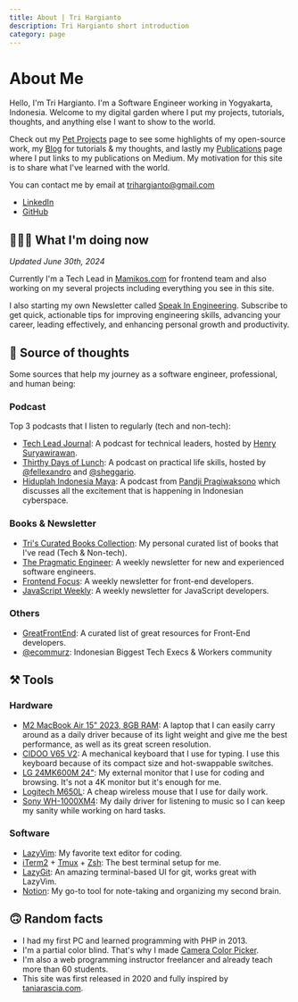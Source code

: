 ```yaml
---
title: About | Tri Hargianto
description: Tri Hargianto short introduction
category: page
---
```


# About Me

Hello, I'm Tri Hargianto. I'm a Software Engineer working in Yogyakarta,
Indonesia. Welcome to my digital garden where I put my projects, tutorials,
thoughts, and anything else I want to show to the world.

Check out my [Pet Projects](/pet-projects) page to see some highlights of my
open-source work, my [Blog](/blog) for tutorials & my thoughts, and lastly my
[Publications](/publications) page where I put links to my publications on Medium. My motivation for this site is to share what I've learned with the world.

You can contact me by email at
[trihargianto@gmail.com](mailto:trihargianto@gmail.com)

- [LinkedIn](https://www.linkedin.com/in/trihargianto/)
- [GitHub](https://github.com/trihargianto)

## 👨🏻‍💻 What I'm doing now

_Updated June 30th, 2024_

Currently I'm a Tech Lead in [Mamikos.com](https://mamikos.com) for frontend
team and also working on my several projects including everything you see in
this site.

I also starting my own Newsletter called [Speak In Engineering](https://speakengineering.substack.com/). Subscribe to get quick, actionable tips for improving engineering skills, advancing your career, leading effectively, and enhancing personal growth and productivity.

## 🧠 Source of thoughts

Some sources that help my journey as a software engineer, professional, and human being:

### Podcast

Top 3 podcasts that I listen to regularly (tech and non-tech):

- [Tech Lead Journal](https://techleadjournal.dev/): A podcast for technical leaders, hosted by [Henry Suryawirawan](https://www.linkedin.com/in/henry-suryawirawan/).
- [Thirthy Days of Lunch](https://www.thirtydaysoflunch.com/): A podcast on practical life skills, hosted by [@fellexandro](https://www.instagram.com/fellexandro) and [@sheggario](https://www.instagram.com/sheggario/).
- [Hiduplah Indonesia Maya](https://open.noice.id/catalog/ab88f196-a8a2-4ec0-9272-c7f82e68f935): A podcast from [Pandji Pragiwaksono](https://www.instagram.com/pandji.pragiwaksono/?hl=en) which discusses all the excitement that is happening in Indonesian cyberspace.

### Books & Newsletter

- [Tri's Curated Books Collection](https://www.libib.com/u/trihargianto): My personal curated list of books that I've read (Tech & Non-tech).
- [The Pragmatic Engineer](https://blog.pragmaticengineer.com/): A weekly newsletter for new and experienced software engineers.
- [Frontend Focus](https://frontendfoc.us/): A weekly newsletter for front-end developers.
- [JavaScript Weekly](https://javascriptweekly.com/): A weekly newsletter for JavaScript developers.

### Others

- [GreatFrontEnd](https://greatfrontend.com): A curated list of great resources for Front-End developers.
- [@ecommurz](https://www.instagram.com/ecommurz/): Indonesian Biggest Tech Execs & Workers community

## ⚒️ Tools

### Hardware

- [M2 MacBook Air 15" 2023, 8GB RAM](https://www.apple.com/id/macbook-air/): A laptop that I can easily carry around as a daily driver because of its light weight and give me the best performance, as well as its great screen resolution.
- [CIDOO V65 V2](https://epomaker.com/products/cidoo-v65): A mechanical keyboard that I use for typing. I use this keyboard because of its compact size and hot-swappable switches.
- [LG 24MK600M 24"](https://www.lg.com/hk_en/monitors/fhd-qhd/24mk600m/): My external monitor that I use for coding and browsing. It's not a 4K monitor but it's enough for me.
- [Logitech M650L](https://www.logitech.com/id-id/products/mice/m650-signature-wireless-mouse.html): A cheap wireless mouse that I use for daily work.
- [Sony WH-1000XM4](https://www.sony.com/id/electronics/headband-headphones/wh-1000xm4): My daily driver for listening to music so I can keep my sanity while working on hard tasks.

### Software

- [LazyVim](https://www.lazyvim.org/): My favorite text editor for coding.
- [iTerm2](https://iterm2.com/) + [Tmux](https://github.com/tmux/tmux/wiki) + [Zsh](https://ohmyz.sh/): The best terminal setup for me.
- [LazyGit](https://github.com/jesseduffield/lazygit): An amazing terminal-based UI for git, works great with LazyVim.
- [Notion](https://www.notion.so/): My go-to tool for note-taking and organizing my second brain.

## 🙃 Random facts

- I had my first PC and learned programming with PHP in 2013.
- I'm a partial color blind. That's why I made
  [Camera Color Picker](https://camera-color-picker.vercel.app/).
- I'm also a web programming instructor freelancer and already teach more than
  60 students.
- This site was first released in 2020 and fully inspired by
  [taniarascia.com](https://www.taniarascia.com/).
